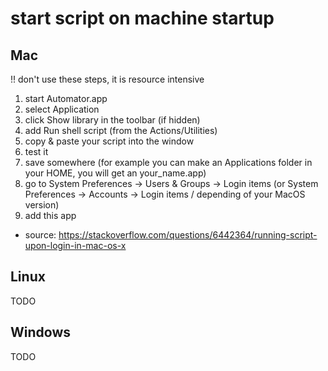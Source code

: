 
# start script on machine startup

## Mac

!! don't use these steps, it is resource intensive
1. start Automator.app
2. select Application
3. click Show library in the toolbar (if hidden)
4. add Run shell script (from the Actions/Utilities)
5. copy & paste your script into the window
6. test it
7. save somewhere (for example you can make an Applications folder in your HOME, you will get an your_name.app)
8. go to System Preferences -> Users & Groups -> Login items (or System Preferences -> Accounts -> Login items / depending of your MacOS version)
9. add this app
- source: https://stackoverflow.com/questions/6442364/running-script-upon-login-in-mac-os-x 


## Linux
TODO 


## Windows
TODO 